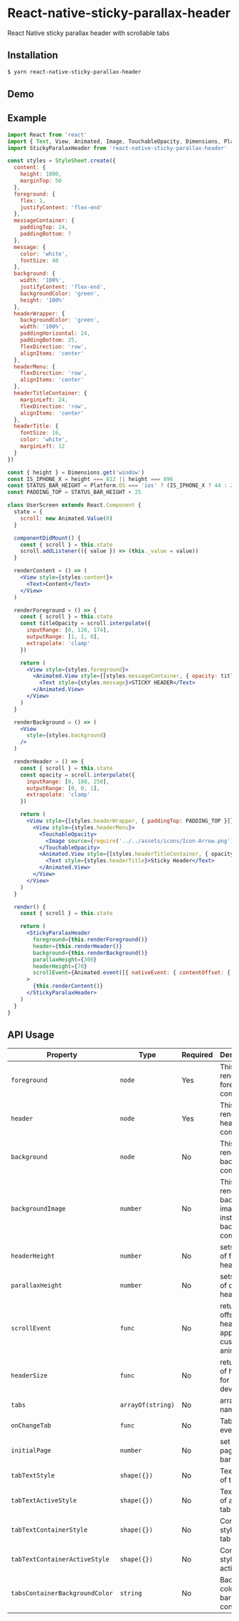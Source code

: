 # React-native-sticky-parallax-header

React Native sticky parallax header with scrollable tabs

## Installation
```bash
$ yarn react-native-sticky-parallax-header
```
## Demo

## Example
```jsx
import React from 'react'
import { Text, View, Animated, Image, TouchableOpacity, Dimensions, Platform, StyleSheet } from 'react-native'
import StickyParalaxHeader from 'react-native-sticky-parallax-header'

const styles = StyleSheet.create({
  content: {
    height: 1000,
    marginTop: 50
  },
  foreground: {
    flex: 1,
    justifyContent: 'flex-end'
  },
  messageContainer: {
    paddingTop: 24,
    paddingBottom: 7
  },
  message: {
    color: 'white',
    fontSize: 40
  },
  background: {
    width: '100%',
    justifyContent: 'flex-end',
    backgroundColor: 'green',
    height: '100%'
  },
  headerWrapper: {
    backgroundColor: 'green',
    width: '100%',
    paddingHorizontal: 24,
    paddingBottom: 25,
    flexDirection: 'row',
    alignItems: 'center'
  },
  headerMenu: {
    flexDirection: 'row',
    alignItems: 'center'
  },
  headerTitleContainer: {
    marginLeft: 24,
    flexDirection: 'row',
    alignItems: 'center'
  },
  headerTitle: {
    fontSize: 16,
    color: 'white',
    marginLeft: 12
  }
})

const { height } = Dimensions.get('window')
const IS_IPHONE_X = height === 812 || height === 896
const STATUS_BAR_HEIGHT = Platform.OS === 'ios' ? (IS_IPHONE_X ? 44 : 20) : 0
const PADDING_TOP = STATUS_BAR_HEIGHT + 25

class UserScreen extends React.Component {
  state = {
    scroll: new Animated.Value(0)
  }

  componentDidMount() {
    const { scroll } = this.state
    scroll.addListener(({ value }) => (this._value = value))
  }

  renderContent = () => (
    <View style={styles.content}>
      <Text>Content</Text>
    </View>
  )

  renderForeground = () => {
    const { scroll } = this.state
    const titleOpacity = scroll.interpolate({
      inputRange: [0, 126, 174],
      outputRange: [1, 1, 0],
      extrapolate: 'clamp'
    })

    return (
      <View style={styles.foreground}>
        <Animated.View style={[styles.messageContainer, { opacity: titleOpacity }]}>
          <Text style={styles.message}>STICKY HEADER</Text>
        </Animated.View>
      </View>
    )
  }

  renderBackground = () => (
    <View
      style={styles.background}
    />
  )

  renderHeader = () => {
    const { scroll } = this.state
    const opacity = scroll.interpolate({
      inputRange: [0, 180, 250],
      outputRange: [0, 0, 1],
      extrapolate: 'clamp'
    })

    return (
      <View style={[styles.headerWrapper, { paddingTop: PADDING_TOP }]}>
        <View style={styles.headerMenu}>
          <TouchableOpacity>
            <Image source={require('../../assets/icons/Icon-Arrow.png')} />
          </TouchableOpacity>
          <Animated.View style={[styles.headerTitleContainer, { opacity }]}>
            <Text style={styles.headerTitle}>Sticky Header</Text>
          </Animated.View>
        </View>
      </View>
    )
  }

  render() {
    const { scroll } = this.state

    return (
      <StickyParalaxHeader
        foreground={this.renderForeground()}
        header={this.renderHeader()}
        background={this.renderBackground()}
        parallaxHeight={300}
        headerHeight={70}
        scrollEvent={Animated.event([{ nativeEvent: { contentOffset: { y: scroll } } }])}
      >
        {this.renderContent()}
      </StickyParalaxHeader>
    )
  }
}
```

## API Usage
| Property | Type | Required | Description | Default |
| -------- | ---- | -------- | ----------- | ------- |
| `foreground` | `node` | Yes | This renders foreground component | - |
| `header` | `node` | Yes | This renders header component | - |
| `background` | `node` | No | This renders background component | - |
| `backgroundImage` | `number` | No | This renders background image instead of background component | - |
| `headerHeight` | `number` | No | sets height of folded header | - |
| `parallaxHeight` | `number` | No | sets height of opened header | - |
| `scrollEvent` | `func` | No | returns offset of header to apply custom animations | - |
| `headerSize` | `func` | No | returns size of hedaer for current device | - |
| `tabs` | `arrayOf(string)` | No | array of tab names | - |
| `onChangeTab` | `func` | No | Tab change event | - |
| `initialPage` | `number` | No | set initial page of tab bar| - |
| `tabTextStyle` | `shape({})` | No | Text styles of tab | - |
| `tabTextActiveStyle` | `shape({})` | No | Text styles of active tab | - |
| `tabTextContainerStyle` | `shape({})` | No | Container styles of tab| - |
| `tabTextContainerActiveStyle` | `shape({})` | No | Container styles of active tab | - |
| `tabsContainerBackgroundColor` | `string` | No | Background color of tab bar container| - |
